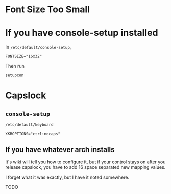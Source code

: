 # Font Size Too Small

# If you have console-setup installed

In `/etc/default/console-setup`,
```
FONTSIZE="16x32"
```
Then run
```
setupcon
```

# Capslock

## `console-setup`
`/etc/default/keyboard`
```
XKBOPTIONS="ctrl:nocaps"
```
## If you have whatever arch installs

It's wiki will tell you how to configure it, but if your control stays on after
you release capslock, you have to add 16 space separated new mapping values.

I forget what it was exactly, but I have it noted somewhere.

TODO
